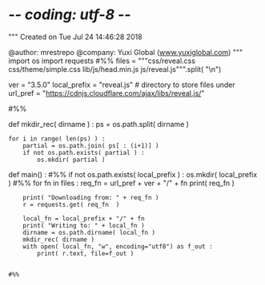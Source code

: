 # -*- coding: utf-8 -*-
"""
Created on Tue Jul 24 14:46:28 2018

@author: mrestrepo
@company: Yuxi Global (www.yuxiglobal.com)
"""
import os
import requests
#%%
files = """css/reveal.css
css/theme/simple.css
lib/js/head.min.js
js/reveal.js""".split( "\n")

ver = "3.5.0"
local_prefix = "reveal.js" # directory to store files under
url_pref = "https://cdnjs.cloudflare.com/ajax/libs/reveal.js/"

#%%

def mkdir_rec( dirname ) :
    ps = os.path.split( dirname )

    for i in range( len(ps) ) :
        partial = os.path.join( ps[ : (i+1)] )
        if not os.path.exists( partial ) :
            os.mkdir( partial )

def main() :
    #%%
    if not os.path.exists(  local_prefix ) :
        os.mkdir( local_prefix )
    #%%
    for fn in files :
        req_fn = url_pref + ver + "/" + fn
        print( req_fn )

        print( "Downloading from: " + req_fn )
        r = requests.get( req_fn  )

        local_fn = local_prefix + "/" + fn
        print( "Writing to: " + local_fn )
        dirname = os.path.dirname( local_fn )
        mkdir_rec( dirname )
        with open( local_fn, "w", encoding="utf8") as f_out :
            print( r.text, file=f_out )


    #%%


